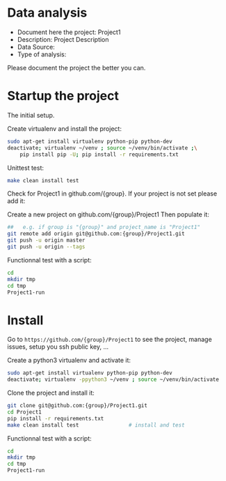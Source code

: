 # Data analysis
- Document here the project: Project1
- Description: Project Description
- Data Source:
- Type of analysis:

Please document the project the better you can.

# Startup the project

The initial setup.

Create virtualenv and install the project:
```bash
sudo apt-get install virtualenv python-pip python-dev
deactivate; virtualenv ~/venv ; source ~/venv/bin/activate ;\
    pip install pip -U; pip install -r requirements.txt
```

Unittest test:
```bash
make clean install test
```

Check for Project1 in github.com/{group}. If your project is not set please add it:

Create a new project on github.com/{group}/Project1
Then populate it:

```bash
##   e.g. if group is "{group}" and project_name is "Project1"
git remote add origin git@github.com:{group}/Project1.git
git push -u origin master
git push -u origin --tags
```

Functionnal test with a script:

```bash
cd
mkdir tmp
cd tmp
Project1-run
```

# Install

Go to `https://github.com/{group}/Project1` to see the project, manage issues,
setup you ssh public key, ...

Create a python3 virtualenv and activate it:

```bash
sudo apt-get install virtualenv python-pip python-dev
deactivate; virtualenv -ppython3 ~/venv ; source ~/venv/bin/activate
```

Clone the project and install it:

```bash
git clone git@github.com:{group}/Project1.git
cd Project1
pip install -r requirements.txt
make clean install test                # install and test
```
Functionnal test with a script:

```bash
cd
mkdir tmp
cd tmp
Project1-run
```
